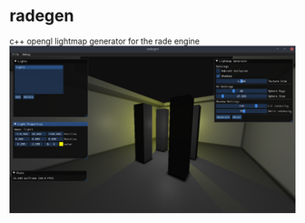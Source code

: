 # radegen
c++ opengl lightmap generator for the rade engine
![Alt text](data/docs/screenshot.png?raw=true "Screenshot")
